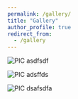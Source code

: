 ```yaml
---
permalink: /gallery/
title: "Gallery"
author_profile: true
redirect_from: 
  - /gallery
---
```


![PIC](/images/DSC_9426.JPG)
asdfsdf

![PIC](/images/DSC_9426.JPG)
adsffds

![PIC](/images/DSC_9426.JPG)
dsafsdfa
